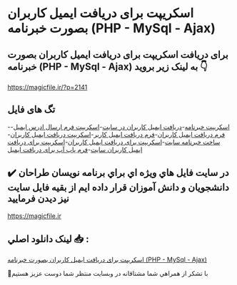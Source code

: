 # اسکریپت برای دریافت ایمیل کاربران بصورت خبرنامه (PHP - MySql - Ajax)

## برای دریافت اسکریپت برای دریافت ایمیل کاربران بصورت خبرنامه (PHP - MySql - Ajax) به لینک زیر بروید 👇

https://magicfile.ir/?p=2141

## تگ های فایل

-[اسکریپت خبرنامه](https://magicfile.ir/product/%d8%a7%d8%b3%da%a9%d8%b1%db%8c%d9%be%d8%aa-%d8%a8%d8%b1%d8%a7%db%8c-%d8%af%d8%b1%db%8c%d8%a7%d9%81%d8%aa-%d8%a7%db%8c%d9%85%db%8c%d9%84-%da%a9%d8%a7%d8%b1%d8%a8%d8%b1%d8%a7%d9%86-%d8%a8%d8%b5%d9%88%d8%b1%d8%aa-%d8%ae%d8%a8%d8%b1%d9%86%d8%a7%d9%85%d9%87/)-[دریافت ایمیل کاربران در سایت](https://magicfile.ir/product/%d8%a7%d8%b3%da%a9%d8%b1%db%8c%d9%be%d8%aa-%d8%a8%d8%b1%d8%a7%db%8c-%d8%af%d8%b1%db%8c%d8%a7%d9%81%d8%aa-%d8%a7%db%8c%d9%85%db%8c%d9%84-%da%a9%d8%a7%d8%b1%d8%a8%d8%b1%d8%a7%d9%86-%d8%a8%d8%b5%d9%88%d8%b1%d8%aa-%d8%ae%d8%a8%d8%b1%d9%86%d8%a7%d9%85%d9%87/)-[اسکریپت فرم ارسال ادرس ایمیل](https://magicfile.ir/product/%d8%a7%d8%b3%da%a9%d8%b1%db%8c%d9%be%d8%aa-%d8%a8%d8%b1%d8%a7%db%8c-%d8%af%d8%b1%db%8c%d8%a7%d9%81%d8%aa-%d8%a7%db%8c%d9%85%db%8c%d9%84-%da%a9%d8%a7%d8%b1%d8%a8%d8%b1%d8%a7%d9%86-%d8%a8%d8%b5%d9%88%d8%b1%d8%aa-%d8%ae%d8%a8%d8%b1%d9%86%d8%a7%d9%85%d9%87/)-[فرم دریافت ایمیل کاربران](https://magicfile.ir/product/%d8%a7%d8%b3%da%a9%d8%b1%db%8c%d9%be%d8%aa-%d8%a8%d8%b1%d8%a7%db%8c-%d8%af%d8%b1%db%8c%d8%a7%d9%81%d8%aa-%d8%a7%db%8c%d9%85%db%8c%d9%84-%da%a9%d8%a7%d8%b1%d8%a8%d8%b1%d8%a7%d9%86-%d8%a8%d8%b5%d9%88%d8%b1%d8%aa-%d8%ae%d8%a8%d8%b1%d9%86%d8%a7%d9%85%d9%87/)-[فرم دریافت ایمیل کاربر](https://magicfile.ir/product/%d8%a7%d8%b3%da%a9%d8%b1%db%8c%d9%be%d8%aa-%d8%a8%d8%b1%d8%a7%db%8c-%d8%af%d8%b1%db%8c%d8%a7%d9%81%d8%aa-%d8%a7%db%8c%d9%85%db%8c%d9%84-%da%a9%d8%a7%d8%b1%d8%a8%d8%b1%d8%a7%d9%86-%d8%a8%d8%b5%d9%88%d8%b1%d8%aa-%d8%ae%d8%a8%d8%b1%d9%86%d8%a7%d9%85%d9%87/)-[اسکریپت دریافت ایمیل کاربران](https://magicfile.ir/product/%d8%a7%d8%b3%da%a9%d8%b1%db%8c%d9%be%d8%aa-%d8%a8%d8%b1%d8%a7%db%8c-%d8%af%d8%b1%db%8c%d8%a7%d9%81%d8%aa-%d8%a7%db%8c%d9%85%db%8c%d9%84-%da%a9%d8%a7%d8%b1%d8%a8%d8%b1%d8%a7%d9%86-%d8%a8%d8%b5%d9%88%d8%b1%d8%aa-%d8%ae%d8%a8%d8%b1%d9%86%d8%a7%d9%85%d9%87/)-[ساخت خبرنامه سایت](https://magicfile.ir/product/%d8%a7%d8%b3%da%a9%d8%b1%db%8c%d9%be%d8%aa-%d8%a8%d8%b1%d8%a7%db%8c-%d8%af%d8%b1%db%8c%d8%a7%d9%81%d8%aa-%d8%a7%db%8c%d9%85%db%8c%d9%84-%da%a9%d8%a7%d8%b1%d8%a8%d8%b1%d8%a7%d9%86-%d8%a8%d8%b5%d9%88%d8%b1%d8%aa-%d8%ae%d8%a8%d8%b1%d9%86%d8%a7%d9%85%d9%87/)-[اسکریپت برای دریافت ایمیل کاربران](https://magicfile.ir/product/%d8%a7%d8%b3%da%a9%d8%b1%db%8c%d9%be%d8%aa-%d8%a8%d8%b1%d8%a7%db%8c-%d8%af%d8%b1%db%8c%d8%a7%d9%81%d8%aa-%d8%a7%db%8c%d9%85%db%8c%d9%84-%da%a9%d8%a7%d8%b1%d8%a8%d8%b1%d8%a7%d9%86-%d8%a8%d8%b5%d9%88%d8%b1%d8%aa-%d8%ae%d8%a8%d8%b1%d9%86%d8%a7%d9%85%d9%87/)-[اسکریپت برای دریافت ایمیل کاربران سایت](https://magicfile.ir/product/%d8%a7%d8%b3%da%a9%d8%b1%db%8c%d9%be%d8%aa-%d8%a8%d8%b1%d8%a7%db%8c-%d8%af%d8%b1%db%8c%d8%a7%d9%81%d8%aa-%d8%a7%db%8c%d9%85%db%8c%d9%84-%da%a9%d8%a7%d8%b1%d8%a8%d8%b1%d8%a7%d9%86-%d8%a8%d8%b5%d9%88%d8%b1%d8%aa-%d8%ae%d8%a8%d8%b1%d9%86%d8%a7%d9%85%d9%87/)-[فرم پاپ آپ برای دریافت ایمیل](https://magicfile.ir/product/%d8%a7%d8%b3%da%a9%d8%b1%db%8c%d9%be%d8%aa-%d8%a8%d8%b1%d8%a7%db%8c-%d8%af%d8%b1%db%8c%d8%a7%d9%81%d8%aa-%d8%a7%db%8c%d9%85%db%8c%d9%84-%da%a9%d8%a7%d8%b1%d8%a8%d8%b1%d8%a7%d9%86-%d8%a8%d8%b5%d9%88%d8%b1%d8%aa-%d8%ae%d8%a8%d8%b1%d9%86%d8%a7%d9%85%d9%87/)

## ✔️ در سايت فايل هاي ويژه اي براي برنامه نويسان طراحان دانشجويان و دانش آموزان قرار داده ايم از بقيه فايل سايت نيز ديدن فرماييد

https://magicfile.ir


## لينک دانلود اصلي 📥 :

[اسکریپت برای دریافت ایمیل کاربران بصورت خبرنامه (PHP - MySql - Ajax)](https://magicfile.ir/product/%d8%a7%d8%b3%da%a9%d8%b1%db%8c%d9%be%d8%aa-%d8%a8%d8%b1%d8%a7%db%8c-%d8%af%d8%b1%db%8c%d8%a7%d9%81%d8%aa-%d8%a7%db%8c%d9%85%db%8c%d9%84-%da%a9%d8%a7%d8%b1%d8%a8%d8%b1%d8%a7%d9%86-%d8%a8%d8%b5%d9%88%d8%b1%d8%aa-%d8%ae%d8%a8%d8%b1%d9%86%d8%a7%d9%85%d9%87/) 


🙏با تشکر از همراهي شما مشتاقانه در وبسایت منتظر شما دوست عزیز هستیم

